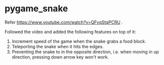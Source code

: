 # pygame_snake

Refer https://www.youtube.com/watch?v=QFvqStqPCRU .

Followed the video and added the following features on top of it:
1. Increment speed of the game when the snake grabs a food block.
2. Teleporting the snake when it hits the edges.
3. Preventing the snake to in the opposite direction, i.e. when moving in up direction, pressing down arrow key won't work.
